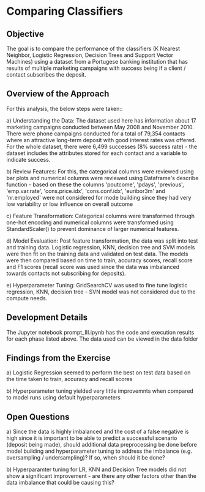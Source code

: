 # Comparing Classifiers


## Objective
The goal is to compare the performance of the classifiers (K Nearest Neighbor, Logistic Regression, Decision Trees and Support Vector Machines) using a dataset from a Portugese banking institution that has results of multiple marketing campaigns with success being if a client / contact subscribes the deposit. 

## Overview of the Approach
For this analysis, the below steps were taken::

a) Understanding the Data: The dataset used here has information about 17 marketing campaigns conducted between May 2008 and November 2010. There were phone campaigns conducted for a total of 79,354 contacts where an attractive long-term deposit with good interest rates was offered. For the whole dataset, there were 6,499 successes (8% success rate) - the dataset includes the attributes stored for each contact and a variable to indicate success. 

b) Review Features: For this, the categorical columns were reviewed using bar plots and numerical columns were reviewed using Dataframe's describe function - based on these the columns 'poutcome', 'pdays', 'previous', 'emp.var.rate', 'cons.price.idx', 'cons.conf.idx', 'euribor3m' and 'nr.employed' were not considered for mode building since they had very low variability or low influence on overall outcome

c) Feature Transformation: Categorical columns were transformed through one-hot encoding and numerical columns were transformed using StandardScaler() to prevent dominance of larger numerical features.

d) Model Evaluation: Post feature transformation, the data was split into test and training data. Logistic regression, KNN, decision tree and SVM models were then fit on the training data and validated on test data. The models were then compared based on time to train, accuracy scores, recall score and F1 scores (recall score was used since the data was imbalanced towards contacts not subscribing for deposits). 

e) Hyperparameter Tuning: GridSearchCV was used to fine tune logistic regression, KNN, decision tree - SVN model was not considered due to the compute needs. 


## Development Details
The Jupyter notebook prompt_III.ipynb has the code and execution results for each phase listed above. The data used can be viewed in the data folder


## Findings from the Exercise

a) Logistic Regression seemed to perform the best on test data based on the time taken to train, accuracy and recall scores

b) Hyperparameter tuning yielded very little improvemnts when compared to model runs using default hyperparameters

## Open Questions
a) Since the data is highly imbalanced and the cost of a false negative is high since it is important to be able to predict a successful scenario (deposit being made), should additional data preprocessing be done before model building and hyperparameter tuning to address the imbalance (e.g. oversampling / undersampling)? If so, when should it be done?

b) Hyperparamter tuning for LR, KNN and Decision Tree models did not show a significant improvement - are there any other factors other than the data imbalance that could be causing this?



